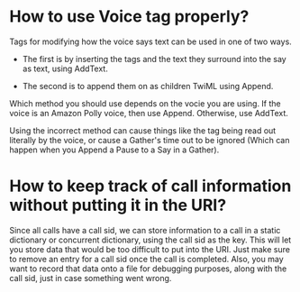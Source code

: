 
# How to use Voice tag properly?

Tags for modifying how the voice says text can be used in one of two ways.  
* The first is by inserting the tags and the text they surround into the say as text, using AddText.

* The second is to append them on as children TwiML using Append.

Which method you should use depends on the vocie you are using.  If the voice is an Amazon Polly voice, then use Append.  Otherwise, use AddText.  

Using the incorrect method can cause things like the tag being read out literally by the voice, or cause a Gather's time out to be ignored (Which can happen when you Append a Pause to a Say in a Gather).

# How to keep track of call information without putting it in the URI?

Since all calls have a call sid, we can store information to a call in a static dictionary or concurrent dictionary, using the call sid as the key.  This will let you store data that would be too difficult to put into the URI.  Just make sure to remove an entry for a call sid once the call is completed.  Also, you may want to record that data onto a file for debugging purposes, along with the call sid, just in case something went wrong.
